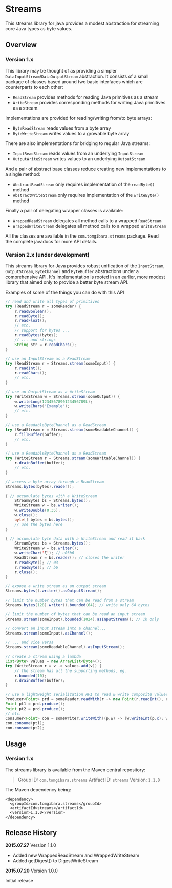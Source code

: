 Streams
=======

This streams library for java provides a modest abstraction for
streaming core Java types as byte values.

Overview
--------

### Version 1.x

This library may be thought of as providing a simpler
`DataInputStream`/`DataOutputStream` abstraction. It consists of a
small package of classes based around two basic interfaces which are
counterparts to each other:

* `ReadStream` provides methods for reading Java primitives as a
   stream
* `WriteStream` provides corresponding methods for writing Java
   primitives as a stream.

Implementations are provided for reading/writing from/to byte arrays:

* `ByteReadStream` reads values from a byte array
* `ByteWriteStream` writes values to a growable byte array

There are also implementations for bridging to regular Java streams:

* `InputReadStream` reads values from an underlying `InputStream`
* `OutputWriteStream` writes values to an underlying `OutputStream`

And a pair of abstract base classes reduce creating new
implementations to a single method:

* `AbstractReadStream` only requires implementation of the
  `readByte()` method
* `AbstractWriteStream` only requires implementation of the
   `writeByte()` method

Finally a pair of delegating wrapper classes is available:

* `WrappedReadStream` delegates all method calls to a wrapped
  `ReadStream`
* `WrappedWriteStream` delegates all method calls to a wrapped
  `WriteStream`

All the classes are available in the `com.tomgibara.streams` package.
Read the complete javadocs for more API details.

### Version 2.x (under development)

This streams library for Java provides robust unification of the `InputStream`, `OutputStream`, `ByteChannel` and `ByteBuffer` abstractions under a comprehensive API. It's implementation is rooted in an earlier, more modest library that aimed only to provide a better byte stream API.

Examples of some of the things you can do with this API

```java
// read and write all types of primitives
try (ReadStream r = someReader) {
	r.readBoolean();
	r.readByte();
	r.readFloat();
	// etc.
	// support for bytes ...
	r.readBytes(bytes);
	// ... and strings
	String str = r.readChars();
}

// use an InputStream as a ReadStream
try (ReadStream r = Streams.stream(someInput)) {
	r.readInt();
	r.readChars();
	// etc.
}

// use an OutputStream as a WriteStream
try (WriteStream w = Streams.stream(someOutput)) {
	w.writeLong(1234567890123456789L);
	w.writeChars("Example");
	// etc.
}

// use a ReadableByteChannel as a ReadStream
try (ReadStream r = Streams.stream(someReadableChannel)) {
	r.fillBuffer(buffer);
	// etc.
}

// use a ReadableByteChannel as a ReadStream
try (WriteStream r = Streams.stream(someWritableChannel)) {
	r.drainBuffer(buffer);
	// etc.
}

// access a byte array through a ReadStream
Streams.bytes(bytes).reader();

{ // accumulate bytes with a WriteStream
	StreamBytes bs = Streams.bytes();
	WriteStream w = bs.writer();
	w.writeDouble(0.35);
	w.close();
	byte[] bytes = bs.bytes();
	// use the bytes here
}

{ // accumulate byte data with a WriteStream and read it back
	StreamBytes bs = Streams.bytes();
	WriteStream w = bs.writer();
	w.writeChar('ζ'); // u03b6
	ReadStream r = bs.reader(); // closes the writer
	r.readByte(); // 03
	r.readByte(); // b6
	r.close();
}

// expose a write stream as an output stream
Streams.bytes().writer().asOutputStream();

// limit the number bytes that can be read from a stream
Streams.bytes(128).writer().bounded(64); // write only 64 bytes

// limit the number of bytes that can be read an input stream
Streams.stream(someInput).bounded(1024).asInputStream(); // 1k only

// convert an input stream into a channel...
Streams.stream(someInput).asChannel();

// ... and vice versa
Streams.stream(someReadableChannel).asInputStream();

// create a stream using a lambda
List<Byte> values = new ArrayList<Byte>();
try (WriteStream r = v -> values.add(v)) {
	// the stream has all the supporting methods, eg.
	r.bounded(10);
	r.drainBuffer(buffer);
}

// use a lightweight serialization API to read & write composite values
Producer<Point> prd = someReader.readWith(r -> new Point(r.readInt(), r.readInt()));
Point pt1 = prd.produce();
Point pt2 = prd.produce();
// etc.
Consumer<Point> con = someWriter.writeWith((p,w) -> {w.writeInt(p.x); w.writeInt(p.y);});
con.consume(pt1);
con.consume(pt2);
```


Usage
-----

### Version 1.x

The streams library is available from the Maven central repository:

> Group ID:    `com.tomgibara.streams`
> Artifact ID: `streams`
> Version:     `1.1.0`

The Maven dependency being:

    <dependency>
      <groupId>com.tomgibara.streams</groupId>
      <artifactId>streams</artifactId>
      <version>1.1.0</version>
    </dependency>

Release History
---------------

**2015.07.27** Version 1.1.0

 * Added new WrappedReadStream and WrappedWriteStream
 * Added getDigest() to DigestWriteStream

**2015.07.20** Version 1.0.0

Initial release
